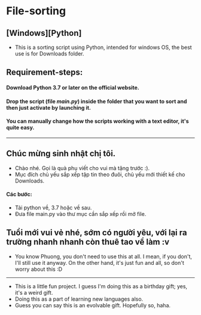 # File-sorting 
[Windows][Python]
--------------------------------------
* This is a sorting script using Python, intended for windows OS, the best use is for Downloads folder.

## Requirement-steps:
  #### Download Python 3.7 or later on the official website.
  #### Drop the script (file ***main.py***) inside the folder that you want to sort and then just activate by launching it.
  #### You can manually change how the scripts working with a text editor, it's quite easy.
------------------------------------
## Chúc mừng sinh nhật chị tôi.
  * Chào nhé. Gọi là quà phụ viết cho vui mà tặng trước :). 
  * Mục đích chủ yếu sắp xếp tập tin theo đuôi, chủ yếu mới thiết kế cho Downloads.

  #### Các bước:
  * Tải python về, 3.7 hoặc về sau. 
  * Đưa file main.py vào thư mục cần sắp xếp rồi mở file.

## Tuổi mới vui vẻ nhé, sớm có người yêu, với lại ra trường nhanh nhanh còn thuê tao về làm :v
* You know Phuong, you don't need to use this at all. I mean, if you don't, I'll still use it anyway. On the other hand, it's just fun and all, so don't worry about this :D
------------------------------------
* This is a little fun project. I guess I'm doing this as a birthday gift; yes, it's a weird gift.
* Doing this as a part of learning new languages also.
* Guess you can say this is an evolvable gift. Hopefully so, haha.